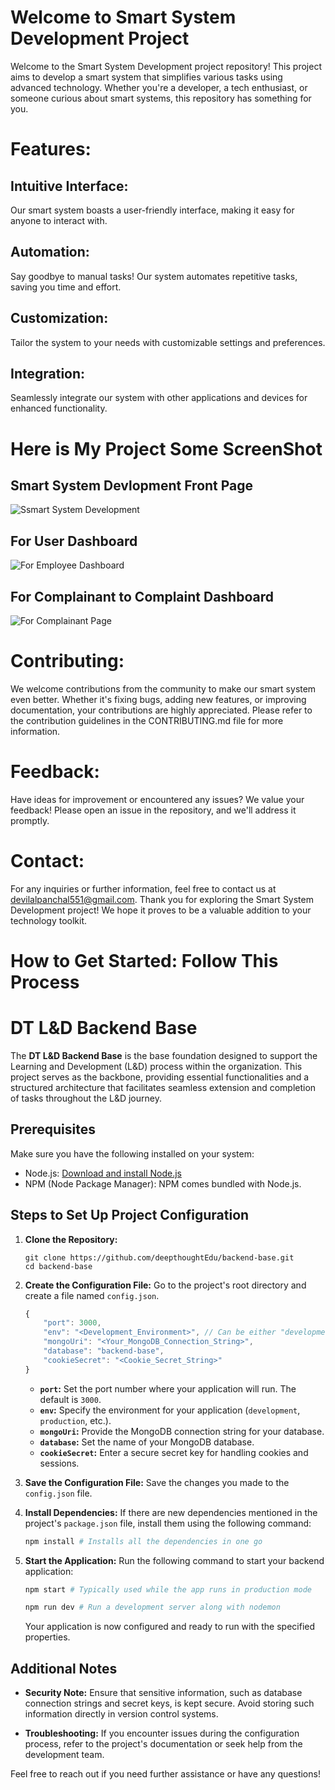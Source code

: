 
# Welcome to Smart System Development Project

Welcome to the Smart System Development project repository! This project aims to develop a smart system that simplifies various tasks using advanced technology. Whether you're a developer, a tech enthusiast, or someone curious about smart systems, this repository has something for you.

# Features:

## Intuitive Interface:
Our smart system boasts a user-friendly interface, making it easy for anyone to interact with.

## Automation:
Say goodbye to manual tasks! Our system automates repetitive tasks, saving you time and effort.

## Customization:
Tailor the system to your needs with customizable settings and preferences.

## Integration:
Seamlessly integrate our system with other applications and devices for enhanced functionality.

# Here is My Project Some ScreenShot
## Smart System Devlopment Front Page
![Ssmart System Development](https://github.com/devilalpanchal/Smart-System-Development/assets/144801878/63c9dbbc-1205-44cd-863b-f121a9b54384)

## For User Dashboard
![For Employee Dashboard](https://github.com/devilalpanchal/Smart-System-Development/assets/144801878/54a66f3d-7d09-4620-90bf-7b2f1e62e181)

## For Complainant  to Complaint Dashboard
![For Complainant Page](https://github.com/devilalpanchal/Smart-System-Development/assets/144801878/6cd34e78-1734-433d-aed8-35b354872ffc)

# Contributing:

We welcome contributions from the community to make our smart system even better. Whether it's fixing bugs, adding new features, or improving documentation, your contributions are highly appreciated. Please refer to the contribution guidelines in the CONTRIBUTING.md file for more information.

# Feedback:

Have ideas for improvement or encountered any issues? We value your feedback! Please open an issue in the repository, and we'll address it promptly.

# Contact:

For any inquiries or further information, feel free to contact us at devilalpanchal551@gmail.com.
Thank you for exploring the Smart System Development project! We hope it proves to be a valuable addition to your technology toolkit.

# How to Get Started: Follow This Process

# DT L&D Backend Base

The **DT L&D Backend Base** is the base foundation designed to support the Learning and Development (L&D) process within the organization. This project serves as the backbone, providing essential functionalities and a structured architecture that facilitates seamless extension and completion of tasks throughout the L&D journey.

## Prerequisites

Make sure you have the following installed on your system:

- Node.js: [Download and install Node.js](https://nodejs.org/)
- NPM (Node Package Manager): NPM comes bundled with Node.js.

## Steps to Set Up Project Configuration

1. **Clone the Repository:**
   ```
   git clone https://github.com/deepthoughtEdu/backend-base.git
   cd backend-base
   ```

2. **Create the Configuration File:**
   Go to the project's root directory and create a file named `config.json`.

   ```javascript
   {
       "port": 3000,
       "env": "<Development_Environment>", // Can be either "development" or "production"
       "mongoUri": "<Your_MongoDB_Connection_String>",
       "database": "backend-base",
       "cookieSecret": "<Cookie_Secret_String>"
   }
   ```

   - **`port`:** Set the port number where your application will run. The default is `3000`.
   - **`env`:** Specify the environment for your application (`development`, `production`, etc.).
   - **`mongoUri`:** Provide the MongoDB connection string for your database.
   - **`database`:** Set the name of your MongoDB database.
   - **`cookieSecret`:** Enter a secure secret key for handling cookies and sessions.

3. **Save the Configuration File:**
   Save the changes you made to the `config.json` file.

4. **Install Dependencies:**
   If there are new dependencies mentioned in the project's `package.json` file, install them using the following command:
   ```bash
   npm install # Installs all the dependencies in one go
   ```

5. **Start the Application:**
   Run the following command to start your backend application:
   ```bash
   npm start # Typically used while the app runs in production mode
   
   npm run dev # Run a development server along with nodemon
   ```

   Your application is now configured and ready to run with the specified properties.

## Additional Notes

- **Security Note:**
  Ensure that sensitive information, such as database connection strings and secret keys, is kept secure. Avoid storing such information directly in version control systems.

- **Troubleshooting:**
  If you encounter issues during the configuration process, refer to the project's documentation or seek help from the development team.

Feel free to reach out if you need further assistance or have any questions!



